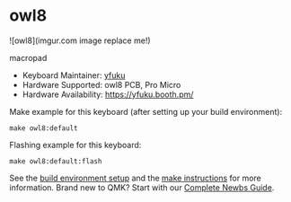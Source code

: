 # owl8

![owl8](imgur.com image replace me!)

macropad

* Keyboard Maintainer: [yfuku](https://github.com/yfuku)
* Hardware Supported: owl8 PCB, Pro Micro
* Hardware Availability: https://yfuku.booth.pm/

Make example for this keyboard (after setting up your build environment):

    make owl8:default

Flashing example for this keyboard:

    make owl8:default:flash

See the [build environment setup](https://docs.qmk.fm/#/getting_started_build_tools) and the [make instructions](https://docs.qmk.fm/#/getting_started_make_guide) for more information. Brand new to QMK? Start with our [Complete Newbs Guide](https://docs.qmk.fm/#/newbs).

